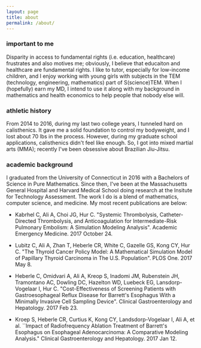 ```yaml
---
layout: page
title: about
permalink: /about/
---
```


### important to me

Disparity in access to fundamental rights (i.e. education, healthcare) frustrates and also motives me; obviously, I believe that educaiton and healthcare are fundamental rights. I like to tutor, especially for low-income children, and I enjoy working with young girls with subjects in the TEM (technology, engineering, mathematics) part of S(science)TEM. When I (hopefully) earn my MD, I intend to use it along with my background in mathematics and health economics to help people that nobody else will.

### athletic history

From 2014 to 2016, during my last two college years, I tunneled hard on calisthenics. It gave me a solid foundation to control my bodyweight, and I lost about 70 lbs in the process. However, during my graduate school applications, calisthenics didn't feel like enough. So, I got into mixed martial arts (MMA); recently I've been obsessive about Brazilian Jiu-Jitsu.

### academic background

I graduated from the University of Connecticut in 2016 with a Bachelors of Science in Pure Mathematics. Since then, I've been at the Massachusetts General Hospital and Harvard Medical School doing research at the Insitute for Technology Assessment. The work I do is a blend of mathematics, computer science, and medicine. My most recent publications are below:

- Kabrhel C, Ali A, Choi JG, Hur C. "Systemic Thrombolysis, Catheter-Directed Thrombolysis, and Anticoagulation for Intermediate-Risk Pulmonary Embolism: A Simulation Modeling Analysis". Academic Emergency Medicine. 2017 October 24.
		
- Lubitz C, Ali A, Zhan T, Heberle CR, White C, Gazelle GS, Kong CY, Hur C. "The Thyroid Cancer Policy Model: A Mathematical Simulation Model of Papillary Thyroid Carcinoma in The U.S. Population". PLOS One. 2017 May 8.
		
- Heberle C, Omidvari A, Ali A, Kreop S, Inadomi JM, Rubenstein JH, Tramontano AC, Dowling DC, Hazelton WD, Luebeck EG, Lansdorp-Vogelaar I, Hur C.  "Cost-Effectiveness of Screening Patients with Gastroesophageal Reflux Disease for Barrett's Esophagus With a Minimally Invasive Cell Sampling Device". Clinical Gastroenterology and Hepatology. 2017 Feb 23.
		
- Kroep S, Heberle CR, Curtius K, Kong CY, Landsdorp-Vogelaar I, Ali A, et al. ``Impact of Radiofrequency Ablation Treatment of Barrett's Esophagus on Esophageal Adenocarcinoma: A Comparative Modeling Analysis." Clinical Gastroenterology and Hepatology. 2017 Jan 12.
